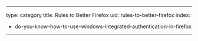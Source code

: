 
---
type: category
title: Rules to Better Firefox
uid: rules-to-better-firefox
index:
 - do-you-know-how-to-use-windows-integrated-authentication-in-firefox
---



